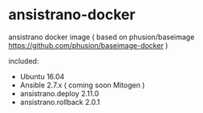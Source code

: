 # ansistrano-docker
ansistrano docker image ( based on phusion/baseimage https://github.com/phusion/baseimage-docker )

included:
 * Ubuntu 16.04
 * Ansible 2.7.x ( coming soon Mitogen )
 * ansistrano.deploy 2.11.0
 * ansistrano.rollback 2.0.1
